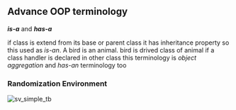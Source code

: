 ## Advance OOP terminology
***is-a*** and ***has-a***

if class is extend from its base or parent class it has inheritance property so this used as *is-an*. A bird is an animal. bird is drived class of animal
if a class handler is declared in other class this terminology is *object aggregation* and *has-an* terminology too

### Randomization Environment

![sv_simple_tb](https://user-images.githubusercontent.com/81433387/172038034-6e2abfe7-63c8-4a33-9342-68f76b47987c.png)
